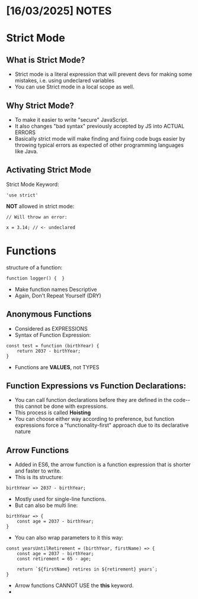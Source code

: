 # [16/03/2025] NOTES

# Strict Mode
## What is Strict Mode?

- Strict mode is a literal expression that will prevent devs for making some mistakes, i.e. using undeclared variables
- You can use Strict mode in a local scope as well.

## Why Strict Mode?

- To make it easier to write "secure" JavaScript.
- It also changes "bad syntax" previously accepted by JS into ACTUAL ERRORS
- Basically strict mode will make finding and fixing code bugs easier by throwing typical errors as expected of other programming languages like Java.
## Activating Strict Mode

Strict Mode Keyword:

```
'use strict'
```

**NOT** allowed in strict mode:

```
// Will throw an error:

x = 3.14; // <- undeclared

```

# Functions

structure of a function: 

```
function logger() {  }
```

- Make function names Descriptive
- Again, Don't Repeat Yourself (DRY)

## Anonymous Functions

- Considered as EXPRESSIONS
- Syntax of Function Expression:
```
const test = function (birthYear) {
	return 2037 - birthYear;
}
```
- Functions are **VALUES**, not TYPES

## Function Expressions vs Function Declarations:

- You can call function declarations before they are defined in the code--this cannot be done with expressions.
- This process is called **Hoisting**
- You can choose either way according to preference, but function expressions force a "functionality-first" approach due to its declarative nature

## Arrow Functions

- Added in ES6, the arrow function is a function expression that is shorter and faster to write.
- This is its structure:
```
birthYear => 2037 - birthYear;
```
- Mostly used for single-line functions.
- But can also be multi line:
```
birthYear => {
	const age = 2037 - birthYear;
}
```

- You can also wrap parameters to it this way:
```
const yearsUntilRetirement = (birthYear, firstName) => {
	const age = 2037 - birthYear;
	const retirement = 65 - age;

	return `${firstName} retires in ${retirement} years`;
}

```

- Arrow functions CANNOT USE the **this** keyword.
- 